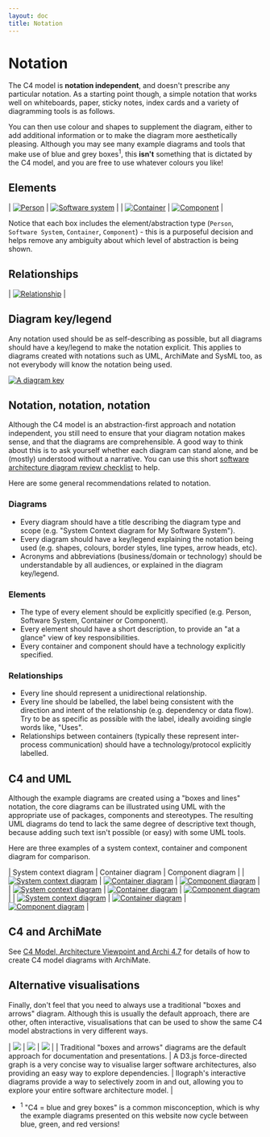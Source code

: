 ```yaml
---
layout: doc
title: Notation
---
```


# Notation

The C4 model is __notation independent__, and doesn't prescribe any particular notation. As a starting point though,
a simple notation that works well on whiteboards, paper, sticky notes, index cards and a variety of
diagramming tools is as follows.

You can then use colour and shapes to supplement the diagram, either to add additional information
or to make the diagram more aesthetically pleasing. Although you may see many example diagrams and tools that make
use of blue and grey boxes<sup>1</sup>, this __isn't__ something that is dictated by the C4 model, and you are free to use whatever
colours you like!

## Elements

| [![Person](/images/notation-person.png)](/images/notation-person.png) | [![Software system](/images/notation-software-system.png)](/images/notation-software-system.png) |
| [![Container](/images/notation-container.png)](/images/notation-container.png) | [![Component](/images/notation-component.png)](/images/notation-component.png) |

Notice that each box includes the element/abstraction type (`Person`, `Software System`, `Container`, `Component`) -
this is a purposeful decision and helps remove any ambiguity about which level of abstraction is being shown. 

## Relationships

| [![Relationship](/images/notation-relationship.png)](/images/notation-relationship.png) |

## Diagram key/legend

Any notation used should be as self-describing as possible, but all diagrams should have a key/legend to make the
notation explicit. This applies to diagrams created with notations such as UML, ArchiMate and SysML too,
as not everybody will know the notation being used.

[![A diagram key](https://static.structurizr.com/workspace/36141/diagrams/Containers-key.png)](https://static.structurizr.com/workspace/36141/diagrams/Containers-key.png)

## Notation, notation, notation

Although the C4 model is an abstraction-first approach and notation independent, you still need to ensure that your
diagram notation makes sense, and that the diagrams are comprehensible. A good way to think about this is to ask
yourself whether each diagram can stand alone, and be (mostly) understood without a narrative. You can use this short
[software architecture diagram review checklist](/en/diagrams/12-checklist) to help.

Here are some general recommendations related to notation.

### Diagrams

- Every diagram should have a title describing the diagram type and scope (e.g. "System Context diagram for My Software System").
- Every diagram should have a key/legend explaining the notation being used (e.g. shapes, colours, border styles, line types, arrow heads, etc).
- Acronyms and abbreviations (business/domain or technology) should be understandable by all audiences, or explained in the diagram key/legend.

### Elements

- The type of every element should be explicitly specified (e.g. Person, Software System, Container or Component).
- Every element should have a short description, to provide an "at a glance" view of key responsibilities.
- Every container and component should have a technology explicitly specified.

### Relationships

- Every line should represent a unidirectional relationship.
- Every line should be labelled, the label being consistent with the direction and intent of the relationship (e.g. dependency or data flow). Try to be as specific as possible with the label, ideally avoiding single words like, "Uses".
- Relationships between containers (typically these represent inter-process communication) should have a technology/protocol explicitly labelled.

## C4 and UML

Although the example diagrams are created using a "boxes and lines" notation, the core diagrams can be illustrated
using UML with the appropriate use of packages, components and stereotypes. The resulting UML diagrams do
tend to lack the same degree of descriptive text though, because adding such text isn't possible (or easy)
with some UML tools.

Here are three examples of a system context, container and component diagram for comparison.

| System context diagram | Container diagram | Component diagram |
| [![System context diagram](/images/spring-petclinic-system-context.png)](/images/spring-petclinic-system-context.png) | [![Container diagram](/images/spring-petclinic-containers.png)](/images/spring-petclinic-containers.png) | [![Component diagram](/images/spring-petclinic-components.png)](/images/spring-petclinic-components.png) |
| [![System context diagram](/images/spring-petclinic-system-context-plantuml.png)](/images/spring-petclinic-system-context-plantuml.png) | [![Container diagram](/images/spring-petclinic-containers-plantuml.png)](/images/spring-petclinic-containers-plantuml.png) | [![Component diagram](/images/spring-petclinic-components-plantuml.png)](/images/spring-petclinic-components-plantuml.png) |
| [![System context diagram](/images/spring-petclinic-system-context-staruml.png)](/images/spring-petclinic-system-context-staruml.png) | [![Container diagram](/images/spring-petclinic-containers-staruml.png)](/images/spring-petclinic-containers-staruml.png) | [![Component diagram](/images/spring-petclinic-components-staruml.png)](/images/spring-petclinic-components-staruml.png) |

## C4 and ArchiMate

See [C4 Model, Architecture Viewpoint and Archi 4.7](https://www.archimatetool.com/blog/2020/04/18/c4-model-architecture-viewpoint-and-archi-4-7/) for details of how to create C4 model diagrams with ArchiMate.

## Alternative visualisations

Finally, don't feel that you need to always use a traditional "boxes and arrows" diagram.
Although this is usually the default approach, there are other, often interactive, visualisations that can be
used to show the same C4 model abstractions in very different ways.

| [![](/images/alternative-1.png)](https://structurizr.com/dsl?example=microservices) |  [![](/images/alternative-2.png)](https://structurizr.com/dsl?example=microservices&renderer=graph) |  [![](/images/alternative-3.png)](https://structurizr.com/dsl?example=microservices&renderer=ilograph) |
| Traditional "boxes and arrows" diagrams are the default approach for documentation and presentations. | A D3.js force-directed graph is a very concise way to visualise larger software architectures, also providing an easy way to explore dependencies. | Ilograph's interactive diagrams provide a way to selectively zoom in and out, allowing you to explore your entire software architecture model. |

- <sup>1</sup> "C4 = blue and grey boxes" is a common misconception, which is why the example diagrams presented on this website now cycle between blue, green, and red versions!

<!-- <script type="application/javascript" src="https://code.jquery.com/jquery-3.7.1.slim.min.js"></script>
<script type="application/javascript" src="/assets/c4model.js"></script> -->